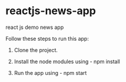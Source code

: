# reactjs-news-app
react js demo news app

Follow these steps to run this app:

1. Clone the project.

2. Install the node modules using - npm install

3. Run the app using - npm start
